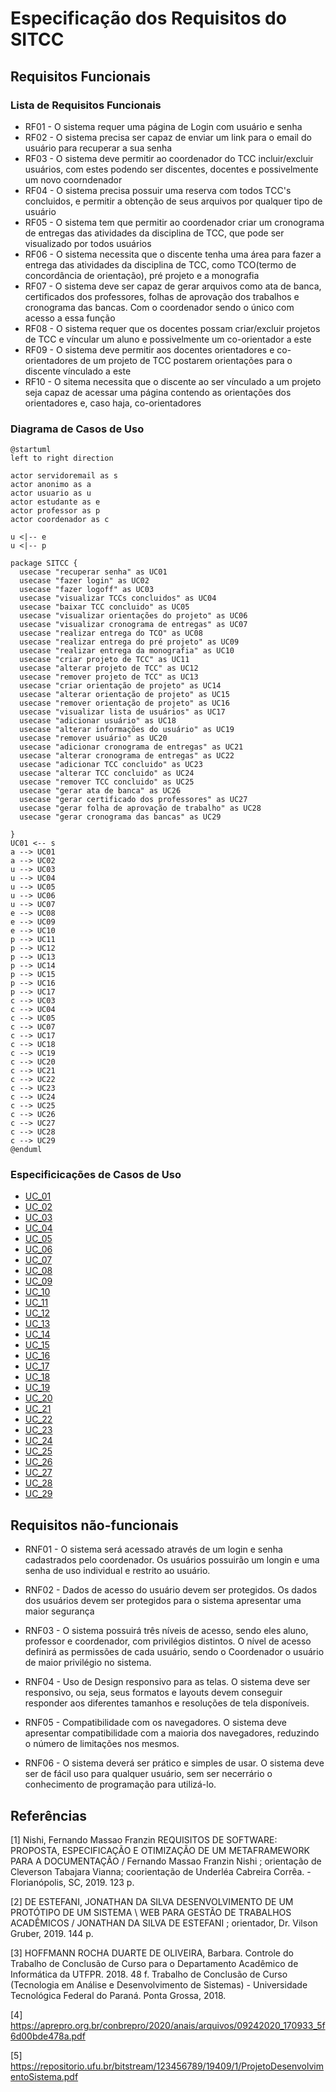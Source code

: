 # Especificação dos Requisitos do SITCC

## Requisitos Funcionais

### Lista de Requisitos Funcionais

- RF01 - O sistema requer uma página de Login com usuário e senha
- RF02 - O sistema precisa ser capaz de enviar um link para o email do usuário para recuperar a sua senha
- RF03 - O sistema deve permitir ao coordenador do TCC incluir/excluir  usuários, com estes podendo ser discentes, docentes e possivelmente um novo coorndenador
- RF04 - O sistema precisa possuir uma reserva com todos TCC's concluidos, e permitir a obtenção de seus arquivos por qualquer tipo de usuário
- RF05 - O sistema tem que permitir ao coordenador criar um cronograma de entregas das atividades da disciplina de TCC, que pode ser visualizado por todos usuários
- RF06 - O sistema necessita que o discente tenha uma área para fazer a entrega das atividades da disciplina de TCC, como TCO(termo de concordância de orientação), pré projeto e a monografia
- RF07 - O sistema deve ser capaz de gerar arquivos como ata de banca, certificados dos professores, folhas de aprovação dos trabalhos e cronograma das bancas. Com o coordenador sendo o único com acesso a essa função
- RF08 - O sistema requer que os docentes possam criar/excluir projetos de TCC e víncular um aluno e possivelmente um co-orientador a este
- RF09 - O sistema deve permitir aos docentes orientadores e co-orientadores de um projeto de TCC postarem orientações para o discente vínculado a este
- RF10 - O sitema necessita que o discente ao ser vínculado a um projeto seja capaz de acessar uma página contendo as orientações dos orientadores e, caso haja, co-orientadores


### Diagrama de Casos de Uso

```plantuml
@startuml
left to right direction

actor servidoremail as s
actor anonimo as a
actor usuario as u
actor estudante as e
actor professor as p
actor coordenador as c

u <|-- e
u <|-- p

package SITCC {
  usecase "recuperar senha" as UC01
  usecase "fazer login" as UC02
  usecase "fazer logoff" as UC03
  usecase "visualizar TCCs concluidos" as UC04
  usecase "baixar TCC concluido" as UC05
  usecase "visualizar orientações do projeto" as UC06
  usecase "visualizar cronograma de entregas" as UC07
  usecase "realizar entrega do TCO" as UC08
  usecase "realizar entrega do pré projeto" as UC09
  usecase "realizar entrega da monografia" as UC10
  usecase "criar projeto de TCC" as UC11  
  usecase "alterar projeto de TCC" as UC12
  usecase "remover projeto de TCC" as UC13
  usecase "criar orientação de projeto" as UC14
  usecase "alterar orientação de projeto" as UC15
  usecase "remover orientação de projeto" as UC16
  usecase "visualizar lista de usuários" as UC17
  usecase "adicionar usuário" as UC18
  usecase "alterar informações do usuário" as UC19
  usecase "remover usuário" as UC20
  usecase "adicionar cronograma de entregas" as UC21
  usecase "alterar cronograma de entregas" as UC22
  usecase "adicionar TCC concluido" as UC23
  usecase "alterar TCC concluido" as UC24
  usecase "remover TCC concluido" as UC25
  usecase "gerar ata de banca" as UC26
  usecase "gerar certificado dos professores" as UC27
  usecase "gerar folha de aprovação de trabalho" as UC28
  usecase "gerar cronograma das bancas" as UC29
  
}
UC01 <-- s
a --> UC01
a --> UC02
u --> UC03
u --> UC04
u --> UC05
u --> UC06
u --> UC07
e --> UC08
e --> UC09
e --> UC10
p --> UC11
p --> UC12
p --> UC13
p --> UC14
p --> UC15
p --> UC16
p --> UC17
c --> UC03
c --> UC04
c --> UC05
c --> UC07
c --> UC17
c --> UC18
c --> UC19
c --> UC20
c --> UC21
c --> UC22
c --> UC23
c --> UC24
c --> UC25
c --> UC26
c --> UC27
c --> UC28
c --> UC29
@enduml
```

### Especificicações de Casos de Uso

- [UC_01](reqs_UC01.md)
- [UC_02](reqs_UC02.md)
- [UC_03](reqs_UC03.md)
- [UC_04](reqs_UC04.md)
- [UC_05](reqs_UC05.md)
- [UC_06](reqs_UC06.md)
- [UC_07](reqs_UC07.md)
- [UC_08](reqs_UC08.md)
- [UC_09](reqs_UC09.md)
- [UC_10](reqs_UC10.md)
- [UC_11](reqs_UC11.md)
- [UC_12](reqs_UC12.md)
- [UC_13](reqs_UC13.md)
- [UC_14](reqs_UC14.md)
- [UC_15](reqs_UC15.md)
- [UC_16](reqs_UC16.md)
- [UC_17](reqs_UC17.md)
- [UC_18](reqs_UC18.md)
- [UC_19](reqs_UC19.md)
- [UC_20](reqs_UC20.md)
- [UC_21](reqs_UC21.md)
- [UC_22](reqs_UC22.md)
- [UC_23](reqs_UC23.md)
- [UC_24](reqs_UC24.md)
- [UC_25](reqs_UC25.md)
- [UC_26](reqs_UC26.md)
- [UC_27](reqs_UC27.md)
- [UC_28](reqs_UC28.md)
- [UC_29](reqs_UC29.md)
## Requisitos não-funcionais

- RNF01 - O sistema será acessado através de um login e senha cadastrados pelo coordenador. 
  Os usuários possuirão um longin e uma senha de uso individual e restrito ao usuário.

- RNF02 - Dados de acesso do usuário devem ser protegidos.
  Os dados dos usuários devem ser protegidos para o sistema apresentar uma maior segurança 

- RNF03 - O sistema possuirá três níveis de acesso, sendo eles aluno, professor e coordenador, com privilégios distintos.
  O nível de acesso definirá as permissões de cada usuário, sendo o Coordenador o usuário de maior privilégio no sistema.

- RNF04 - Uso de Design responsivo para as telas. 
  O sistema deve ser responsivo, ou seja, seus formatos e layouts devem conseguir responder aos diferentes tamanhos e resoluções de tela disponíveis.

- RNF05 - Compatibilidade com os navegadores.
  O sistema deve apresentar compatibilidade com a maioria dos navegadores, reduzindo o número de limitações nos mesmos.

- RNF06 - O sistema deverá ser prático e simples de usar.
  O sistema deve ser de fácil uso para qualquer usuário, sem ser necerrário o conhecimento de programação para utilizá-lo.

## Referências

[1] Nishi, Fernando Massao Franzin
REQUISITOS DE SOFTWARE: PROPOSTA, ESPECIFICAÇÃO E
OTIMIZAÇÃO DE UM METAFRAMEWORK PARA A DOCUMENTAÇÃO / Fernando
Massao Franzin Nishi ; orientação de Cleverson Tabajara Vianna; coorientação de Underléa Cabreira
Corrêa. - Florianópolis, SC, 2019.
123 p.


[2] DE ESTEFANI, JONATHAN DA SILVA
DESENVOLVIMENTO DE UM PROTÓTIPO DE UM SISTEMA \\ WEB
PARA GESTÃO DE TRABALHOS ACADÊMICOS / JONATHAN DA SILVA DE
ESTEFANI ; orientador, Dr. Vilson Gruber, 2019.
144 p.


[3] HOFFMANN ROCHA DUARTE DE OLIVEIRA, Barbara. Controle do Trabalho de
Conclusão de Curso para o Departamento Acadêmico de Informática da
UTFPR. 2018. 48 f. Trabalho de Conclusão de Curso (Tecnologia em Análise e
Desenvolvimento de Sistemas) - Universidade Tecnológica Federal do Paraná.
Ponta Grossa, 2018.

[4] https://aprepro.org.br/conbrepro/2020/anais/arquivos/09242020_170933_5f6d00bde478a.pdf

[5] https://repositorio.ufu.br/bitstream/123456789/19409/1/ProjetoDesenvolvimentoSistema.pdf
